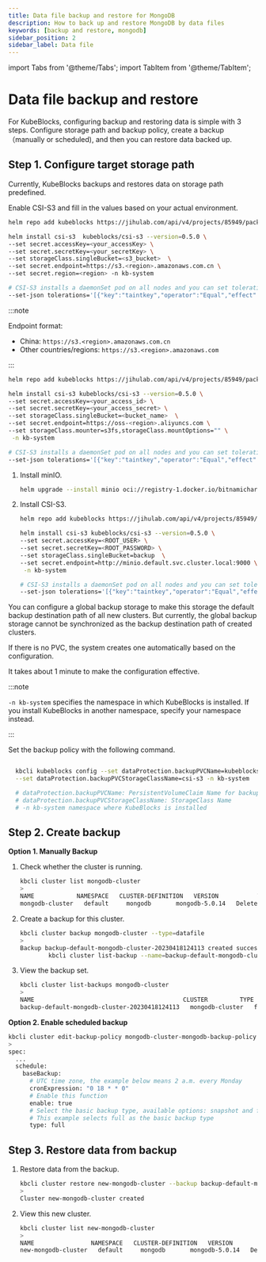 ```yaml
---
title: Data file backup and restore for MongoDB
description: How to back up and restore MongoDB by data files
keywords: [backup and restore, mongodb]
sidebar_position: 2
sidebar_label: Data file
---
```

import Tabs from '@theme/Tabs';
import TabItem from '@theme/TabItem';

# Data file backup and restore

For KubeBlocks, configuring backup and restoring data is simple with 3 steps. Configure storage path and backup policy, create a backup（manually or scheduled), and then you can restore data backed up.

## Step 1. Configure target storage path

Currently, KubeBlocks backups and restores data on storage path predefined.

<Tabs>
<TabItem value="S3" label="Use S3 as the backup storage" default>

Enable CSI-S3 and fill in the values based on your actual environment.

   ```bash
   helm repo add kubeblocks https://jihulab.com/api/v4/projects/85949/packages/helm/stable

   helm install csi-s3  kubeblocks/csi-s3 --version=0.5.0 \
   --set secret.accessKey=<your_accessKey> \
   --set secret.secretKey=<your_secretKey> \
   --set storageClass.singleBucket=<s3_bucket>  \
   --set secret.endpoint=https://s3.<region>.amazonaws.com.cn \
   --set secret.region=<region> -n kb-system

   # CSI-S3 installs a daemonSet pod on all nodes and you can set tolerations to install daemonSet pods on the specified nodes
   --set-json tolerations='[{"key":"taintkey","operator":"Equal","effect":"NoSchedule","value":"taintValue"}]'
   ```

   :::note

   Endpoint format:

   * China: `https://s3.<region>.amazonaws.com.cn`
   * Other countries/regions: `https://s3.<region>.amazonaws.com`

   :::

</TabItem>

<TabItem value="OSS" label="Use OSS as the backup storage">

```bash
helm repo add kubeblocks https://jihulab.com/api/v4/projects/85949/packages/helm/stable

helm install csi-s3 kubeblocks/csi-s3 --version=0.5.0 \
--set secret.accessKey=<your_access_id> \
--set secret.secretKey=<your_access_secret> \
--set storageClass.singleBucket=<bucket_name>  \
--set secret.endpoint=https://oss-<region>.aliyuncs.com \
--set storageClass.mounter=s3fs,storageClass.mountOptions="" \
 -n kb-system

# CSI-S3 installs a daemonSet pod on all nodes and you can set tolerations to install daemonSet pods on the specified nodes
--set-json tolerations='[{"key":"taintkey","operator":"Equal","effect":"NoSchedule","value":"taintValue"}]'
```
</TabItem>

<TabItem value="minIO" label="Use minIO as the backup storage">

1. Install minIO.

   ```bash
   helm upgrade --install minio oci://registry-1.docker.io/bitnamicharts/minio --set persistence.enabled=true,persistence.storageClass=csi-hostpath-sc,persistence.size=100Gi,defaultBuckets=backup
   ```

2. Install CSI-S3.

   ```bash
   helm repo add kubeblocks https://jihulab.com/api/v4/projects/85949/packages/helm/stable

   helm install csi-s3 kubeblocks/csi-s3 --version=0.5.0 \
   --set secret.accessKey=<ROOT_USER> \
   --set secret.secretKey=<ROOT_PASSWORD> \
   --set storageClass.singleBucket=backup  \
   --set secret.endpoint=http://minio.default.svc.cluster.local:9000 \
    -n kb-system

   # CSI-S3 installs a daemonSet pod on all nodes and you can set tolerations to install daemonSet pods on the specified nodes
   --set-json tolerations='[{"key":"taintkey","operator":"Equal","effect":"NoSchedule","value":"taintValue"}]'
   ```
</TabItem>
</Tabs>

You can configure a global backup storage to make this storage the default backup destination path of all new clusters. But currently, the global backup storage cannot be synchronized as the backup destination path of created clusters.
 
If there is no PVC, the system creates one automatically based on the configuration.
 
It takes about 1 minute to make the configuration effective.

:::note

`-n kb-system` specifies the namespace in which KubeBlocks is installed. If you install KubeBlocks in another namespace, specify your namespace instead.

:::

Set the backup policy with the following command.
  ```bash

    kbcli kubeblocks config --set dataProtection.backupPVCName=kubeblocks-backup-data \
    --set dataProtection.backupPVCStorageClassName=csi-s3 -n kb-system

    # dataProtection.backupPVCName: PersistentVolumeClaim Name for backup storage
    # dataProtection.backupPVCStorageClassName: StorageClass Name
    # -n kb-system namespace where KubeBlocks is installed

  ```

## Step 2. Create backup

**Option 1. Manually Backup**

1. Check whether the cluster is running.

   ```bash
   kbcli cluster list mongodb-cluster
   > 
   NAME            NAMESPACE   CLUSTER-DEFINITION   VERSION           TERMINATION-POLICY   STATUS    CREATED-TIME                 
   mongodb-cluster   default     mongodb       mongodb-5.0.14   Delete               Running   Apr 18,2023 11:40 UTC+0800  
   ```

2. Create a backup for this cluster.

   ```bash
   kbcli cluster backup mongodb-cluster --type=datafile
   > 
   Backup backup-default-mongodb-cluster-20230418124113 created successfully, you can view the progress:
           kbcli cluster list-backup --name=backup-default-mongodb-cluster-20230418124113 -n default
   ```

3. View the backup set.

   ```bash
   kbcli cluster list-backups mongodb-cluster 
   > 
   NAME                                          CLUSTER         TYPE   STATUS      TOTAL-SIZE   DURATION   CREATE-TIME                  COMPLETION-TIME              
   backup-default-mongodb-cluster-20230418124113   mongodb-cluster   full   Completed                21s        Apr 18,2023 12:41 UTC+0800   Apr 18,2023 12:41 UTC+0800
   ```

**Option 2. Enable scheduled backup**


```bash
kbcli cluster edit-backup-policy mongodb-cluster-mongodb-backup-policy
>
spec:
  ...
  schedule:
    baseBackup:
      # UTC time zone, the example below means 2 a.m. every Monday
      cronExpression: "0 18 * * 0"
      # Enable this function
      enable: true
      # Select the basic backup type, available options: snapshot and full
      # This example selects full as the basic backup type
      type: full
```

## Step 3. Restore data from backup

1. Restore data from the backup.

   ```bash
   kbcli cluster restore new-mongodb-cluster --backup backup-default-mongodb-cluster-20230418124113
   >
   Cluster new-mongodb-cluster created
   ```

2. View this new cluster.

   ```bash
   kbcli cluster list new-mongodb-cluster
   >
   NAME                NAMESPACE   CLUSTER-DEFINITION   VERSION           TERMINATION-POLICY   STATUS     CREATED-TIME                 
   new-mongodb-cluster   default     mongodb       mongodb-5.0.14   Delete               Running   Apr 18,2023 12:42 UTC+0800
   ```
